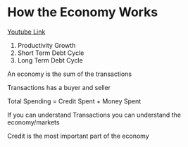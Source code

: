 # How the Economy Works
[Youtube Link](https://www.youtube.com/watch?v=PHe0bXAIuk0)

1. Productivity Growth
2. Short Term Debt Cycle
3. Long Term Debt Cycle

An economy is the sum of the transactions 

Transactions has a buyer and seller

Total Spending = Credit Spent + Money Spent

If you can understand Transactions you can understand the economy/markets

Credit is the most important part of the economy 
